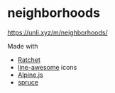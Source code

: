 # neighborhoods

https://unli.xyz/m/neighborhoods/

Made with
- [Ratchet](http://goratchet.com)
- [line-awesome](https://icons8.com/line-awesome) icons
- [Alpine.js](https://github.com/alpinejs/alpine)
- [spruce](https://github.com/ryangjchandler/spruce)
